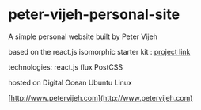 # peter-vijeh-personal-site
A simple personal website built by Peter Vijeh

based on the react.js isomorphic starter kit : [project link](https://github.com/kriasoft/react-starter-kit)

technologies:
react.js
flux
PostCSS

hosted on Digital Ocean Ubuntu Linux

[http://www.petervijeh.com](http://www.petervijeh.com)
